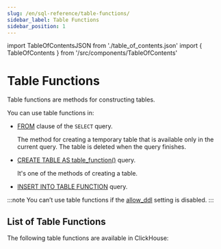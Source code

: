 ```yaml
---
slug: /en/sql-reference/table-functions/
sidebar_label: Table Functions
sidebar_position: 1
---
```


import TableOfContentsJSON from './table_of_contents.json'
import { TableOfContents } from '/src/components/TableOfContents'

# Table Functions

Table functions are methods for constructing tables.

You can use table functions in:

- [FROM](../../sql-reference/statements/select/from.md) clause of the `SELECT` query.

   The method for creating a temporary table that is available only in the current query. The table is deleted when the query finishes.

- [CREATE TABLE AS table_function()](../../sql-reference/statements/create/table.md) query.

   It's one of the methods of creating a table.

- [INSERT INTO TABLE FUNCTION](../../sql-reference/statements/insert-into.md#inserting-into-table-function) query.

:::note
You can’t use table functions if the [allow_ddl](../../operations/settings/permissions-for-queries.md#settings_allow_ddl) setting is disabled.
:::

## List of Table Functions

The following table functions are available in ClickHouse:

<TableOfContents items={TableOfContentsJSON} />